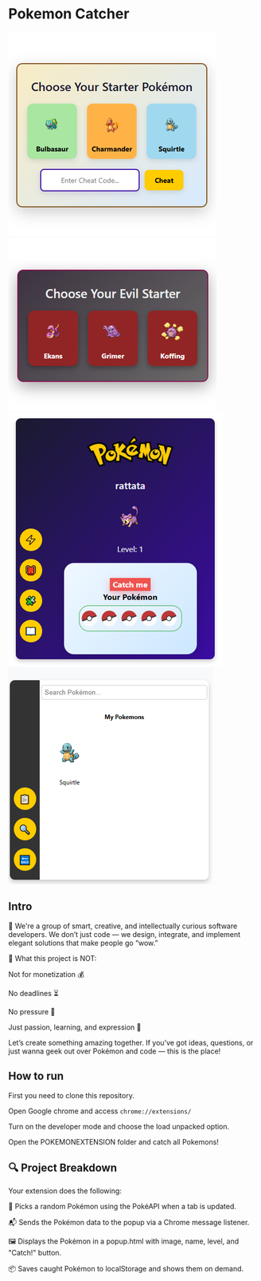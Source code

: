 # Pokemon Catcher

![Alt text](assets/intro1.PNG "Overview")
![Alt text](assets/intro2.PNG "Overview")
![Alt text](assets/intro3.PNG "Overview")
![Alt text](assets/intro4.PNG "Overview")


## Intro


🧠 We're a group of smart, creative, and intellectually curious software developers.
We don’t just code — we design, integrate, and implement elegant solutions that make people go “wow.”

🎯 What this project is NOT:

Not for monetization 💰

No deadlines ⏳

No pressure 🚫

Just passion, learning, and expression 🚀


Let’s create something amazing together. If you’ve got ideas, questions, or just wanna geek out over Pokémon and code — this is the place!

## How to run

First you need to clone this repository.

Open Google chrome and access `chrome://extensions/`

Turn on the developer mode and choose the load unpacked option.

Open the POKEMONEXTENSION folder and catch all Pokemons!

## 🔍 Project Breakdown
Your extension does the following:

  🧠 Picks a random Pokémon using the PokéAPI when a tab is updated.
  
  📬 Sends the Pokémon data to the popup via a Chrome message listener.
  
  🖼️ Displays the Pokémon in a popup.html with image, name, level, and "Catch!" button.
  
  📦 Saves caught Pokémon to localStorage and shows them on demand.
